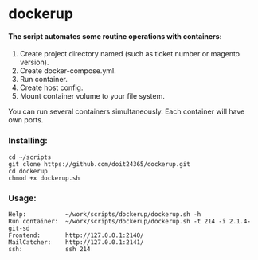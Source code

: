 # dockerup
#### The script automates some routine operations with containers:
1. Create project directory named (such as ticket number or magento version).
2. Create docker-compose.yml.
3. Run container.
4. Create host config.
5. Mount container volume to your file system.

You can run several containers simultaneously. Each container will have own ports.

### Installing: 
    cd ~/scripts
    git clone https://github.com/doit24365/dockerup.git
    cd dockerup
    chmod +x dockerup.sh

### Usage:
    Help:           ~/work/scripts/dockerup/dockerup.sh -h
    Run container:  ~/work/scripts/dockerup/dockerup.sh -t 214 -i 2.1.4-git-sd
    Frontend:       http://127.0.0.1:2140/
    MailCatcher:    http://127.0.0.1:2141/
    ssh:            ssh 214
   
